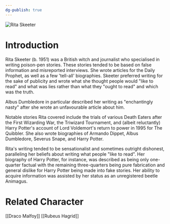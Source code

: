 ```yaml
---
dg-publish: true
---
```

![Rita Skeeter](http://rxbg5ysja.bkt.gdipper.com/Rita_Skeeter.png)
# Introduction
Rita Skeeter (b. 1951) was a British witch and journalist who specialised in writing poison-pen stories. These stories tended to be based on false information and misreported interviews. She wrote articles for the Daily Prophet, as well as a few 'tell-all' biographies. Skeeter preferred writing for the sake of publicity and wrote what she thought people would "like to read" and what was lies rather than what they "ought to read" and which was the truth.

Albus Dumbledore in particular described her writing as "enchantingly nasty" after she wrote an unfavourable article about him.

Notable stories Rita covered include the trials of various Death Eaters after the First Wizarding War, the Triwizard Tournament, and (albeit reluctantly) Harry Potter's account of Lord Voldemort's return to power in 1995 for The Quibbler. She also wrote biographies of Armando Dippet, Albus Dumbledore, Severus Snape, and Harry Potter.

Rita's writing tended to be sensationalist and sometimes outright dishonest, paralleling her beliefs about writing what people "like to read". Her biography of Harry Potter, for instance, was described as being only one-quarter factual with the remaining three-quarters being pure fabrication and general dislike for Harry Potter being made into fake stories. Her ability to acquire information was assisted by her status as an unregistered beetle Animagus.

# Related Character
[[Draco Malfoy]]
[[Rubeus Hagrid]]
